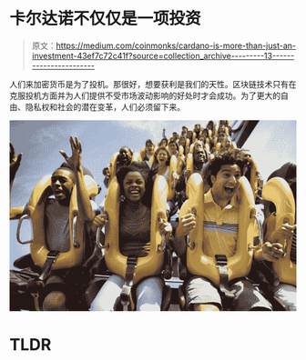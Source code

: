 # 卡尔达诺不仅仅是一项投资

> 原文：<https://medium.com/coinmonks/cardano-is-more-than-just-an-investment-43ef7c72c41f?source=collection_archive---------13----------------------->

人们来加密货币是为了投机。那很好，想要获利是我们的天性。区块链技术只有在克服投机方面并为人们提供不受市场波动影响的好处时才会成功。为了更大的自由、隐私权和社会的潜在变革，人们必须留下来。

![](img/e78b420bde6940e5cb51b8d9d1166025.png)

# TLDR